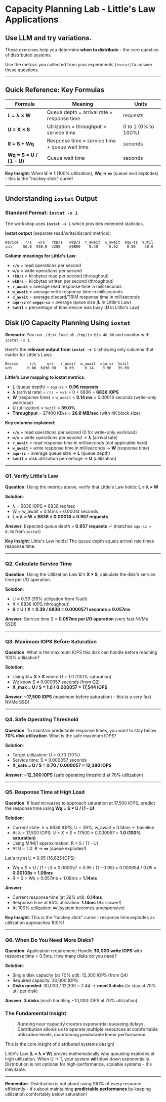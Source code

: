 # Capacity Planning Lab - Little's Law Applications
## Use LLM and try variations.

These exercises help you determine **when to distribute** - the core question of distributed systems.

Use the metrics you collected from your experiments (`iostat`) to answer these questions.

---

## Quick Reference: Key Formulas

| Formula | Meaning | Units |
|---------|---------|-------|
| **L = λ × W** | Queue depth = arrival rate × response time | requests |
| **U = X × S** | Utilization = throughput × service time | 0 to 1 (0% to 100%) |
| **R = S + Wq** | Response time = service time + queue wait time | seconds |
| **Wq = S × U / (1 - U)** | Queue wait time | seconds |

**Key Insight**: When **U → 1** (100% utilization), **Wq → ∞** (queue wait explodes) - this is the "hockey stick" curve!

---

## Understanding `iostat` Output

### Standard Format: `iostat -x 1`

The workshop uses **`iostat -x 1`** which provides extended statistics. 

**iostat output** (separate read/write/discard metrics):
```
Device   r/s   w/s   rkB/s   wkB/s  r_await  w_await  aqu-sz  %util
sda     50.0  950.0  3200    60800    0.30     0.52    0.50    50.0
```

**Column meanings for Little's Law**:
- **`r/s`** = read operations per second
- **`w/s`** = write operations per second
- **`rkB/s`** = kilobytes read per second (throughput)
- **`wkB/s`** = kilobytes written per second (throughput)
- **`r_await`** = average read response time in milliseconds
- **`w_await`** = average write response time in milliseconds
- **`d_await`** = average discard/TRIM response time in milliseconds
- **`aqu-sz`** or **`avgqu-sz`** = average queue size (**L** in Little's Law)
- **`%util`** = percentage of time device was busy (**U** in Little's Law)

## Disk I/O Capacity Planning Using `iostat`

**Scenario**: You run `./disk_load.sh /tmp/io.bin 4K 60` and monitor with `iostat -x 1`.

Here's the **relevant output from `iostat -x 1`** (showing only columns that matter for Little's Law):

```
Device     r/s     w/s   r_await  w_await  aqu-sz  %util
vdb       0.00  6836.00    0.00     0.14    0.96   39.00
```

**Little's Law mapping to iostat metrics**:
- **L** (queue depth) = `aqu-sz` = **0.96 requests**
- **λ** (arrival rate) = `r/s + w/s` = 0 + 6836 = **6836 IOPS**
- **W** (response time) = `w_await` = **0.14 ms** = 0.00014 seconds (write-only workload)
- **U** (utilization) = `%util` = **39.0%**
- **Throughput** = 27400 KB/s ≈ **26.8 MB/sec** (with 4K block size)

**Key columns explained**:
- **`r/s`** = read operations per second (0 for write-only workload)
- **`w/s`** = write operations per second → **λ** (arrival rate)
- **`r_await`** = read response time in milliseconds (not applicable here)
- **`w_await`** = write response time in milliseconds → **W** (response time)
- **`aqu-sz`** = average queue size → **L** (queue depth)
- **`%util`** = disk utilization percentage → **U** (utilization)

---

### Q1. Verify Little's Law

**Question**: Using the metrics above, verify that Little's Law holds: **L = λ × W**

**Solution**:
- λ = 6836 IOPS = 6836 req/sec
- W = w_await = 0.14ms = 0.00014 seconds
- **L = λ × W = 6836 × 0.00014 = 0.957 requests**

**Answer**: Expected queue depth = **0.957 requests** ✓ (matches `aqu-sz = 0.96` from `iostat`)

**Key Insight**: Little's Law holds! The queue depth equals arrival rate times response time.

---

### Q2. Calculate Service Time

**Question**: Using the Utilization Law **U = X × S**, calculate the disk's service time per I/O operation.

**Solution**:
- U = 0.39 (39% utilization from %util)
- X = 6836 IOPS (throughput)
- **S = U / X = 0.39 / 6836 = 0.0000571 seconds ≈ 0.057ms**

**Answer**: Service time S = **0.057ms per I/O operation** (very fast NVMe SSD!)

---

### Q3. Maximum IOPS Before Saturation

**Question**: What is the maximum IOPS this disk can handle before reaching 100% utilization?

**Solution**:
- Using **U = X × S** where U = 1.0 (100% saturation)
- We know S = 0.000057 seconds (from Q2)
- **X_max = U / S = 1.0 / 0.000057 ≈ 17,544 IOPS**

**Answer**: **~17,500 IOPS** (maximum before saturation) - this is a very fast NVMe SSD!

---

### Q4. Safe Operating Threshold

**Question**: To maintain predictable response times, you want to stay below **70% disk utilization**. What is the safe maximum IOPS?

**Solution**:
- Target utilization: U = 0.70 (70%)
- Service time: S = 0.000057 seconds
- **X_safe = U / S = 0.70 / 0.000057 ≈ 12,280 IOPS**

**Answer**: **~12,300 IOPS** (safe operating threshold at 70% utilization)

---

### Q5. Response Time at High Load

**Question**: If load increases to approach saturation at 17,500 IOPS, predict the response time using **Wq = S × U / (1 - U)**

**Solution**:
- Current state: λ = 6836 IOPS, U = 39%, w_await = 0.14ms ← baseline
- At λ = 17,500 IOPS: U = X × S = 17500 × 0.000057 = **1.0 (100% saturation)**
- Using M/M/1 approximation: R = S / (1 - U)
- At U = 1.0: R → **∞** (queue explodes!)

Let's try at U = 0.95 (16,625 IOPS):
- Wq = S × U / (1 - U) = 0.000057 × 0.95 / (1 - 0.95) = 0.000054 / 0.05 = **0.00108s = 1.08ms**
- R = S + Wq = 0.057ms + 1.08ms = **1.14ms**

**Answer**: 
- Current response time (at 39% util): **0.14ms**
- Response time at 95% utilization: **1.14ms** (8× slower!) 
- At 100% utilization: **∞** (system becomes unresponsive)

**Key Insight**: This is the "hockey stick" curve - response time explodes as utilization approaches 100%!

---

### Q6. When Do You Need More Disks?

**Question**: Application requirement: Handle **30,000 write IOPS** with response time < 0.5ms. How many disks do you need?

**Solution**:
- Single disk capacity (at 70% util): 12,300 IOPS (from Q4)
- Required capacity: 30,000 IOPS
- **Disks needed**: 30,000 / 12,300 = 2.44 → **need 3 disks** (to stay at 70% util per disk)

**Answer**: **3 disks** (each handling ~10,000 IOPS at 70% utilization)


### **The Fundamental Insight**

> **Running near capacity creates exponential queueing delays.**  
> **Distribution allows us to operate multiple resources at comfortable utilization levels, maintaining predictable linear performance.**

This is the core insight of distributed systems design!

Little's Law (**L = λ × W**) proves mathematically why queueing explodes at high utilization. When U → 1, your system **will** slow down exponentially. Distribution is not optional for high-performance, scalable systems - it's inevitable.

---

**Remember**: Distribution is not about using 100% of every resource efficiently - it's about maintaining **predictable performance** by keeping utilization comfortably below saturation!

